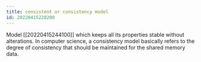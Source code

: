 ```yaml
---
title: consistent or consistency model
id: 20220415228200
---
```


Model [[20220415244100]] which keeps all its properties stable without alterations. In computer science, a consistency model basically refers to the degree of consistency that should be maintained for the shared memory data.
